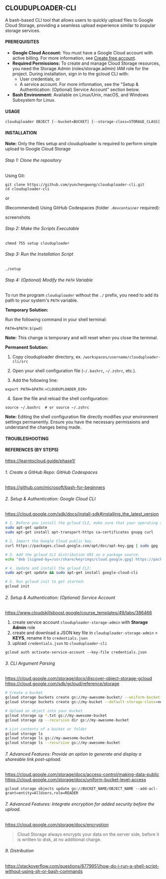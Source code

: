 ## CLOUDUPLOADER-CLI

A bash-based CLI tool that allows users to quickly upload files to Google Cloud Storage, providing a seamless upload experience similar to popular storage services.

#### PREREQUISITES

- **Google Cloud Account:** You must have a Google Cloud account with active billing. For more information, see [Create free account](https://www.googleadservices.com/pagead/aclk?sa=L&ai=DChcSEwjv4rag0YiHAxWL4RYFHelWBqoYABABGgJ0bA&co=1&ase=2&gclid=CjwKCAjwyo60BhBiEiwAHmVLJcA7TabY8sV7owWMwhfaBI9U_3A1qSMIimrhMpXi4HVE5Gx-oI-LjhoCo0wQAvD_BwE&ei=yheEZpDINLeF4-EPwvaCiAE&ohost=www.google.com&cid=CAESVeD2brbPcj_YXbA6und6jqaPM94VVZu70iyOdtc6jG8nz_HwuVI3QFrinlciXwXvocM485XEMkE9HPx8hmXk4bhd5ZSuS2M580J4Dw9ApjvAN3ZOnYo&sig=AOD64_2zm-TBrPQGuwtu9BNoMLZM2qPAlg&q&sqi=2&nis=6&adurl&ved=2ahUKEwiQ1ayg0YiHAxW3wjgGHUK7ABEQqyQoAHoECBEQDA).
- **Required Permissions:** To create and manage Cloud Storage resources, you need the Storage Admin (roles/storage.admin) IAM role for the project. During installation, sign in to the gcloud CLI with:
	- User credentials, or
	- A service account. For more information, see the "Setup & Authentication: (Optional) Service Account" section below.
- **Bash Environment:** Available on Linux/Unix, macOS, and Windows Subsystem for Linux.

#### USAGE

```
clouduploader OBJECT [--bucket=BUCKET] [--storage-class=STORAGE_CLASS]
```

#### INSTALLATION 

**Note:** Only the files setup and clouduploader is required to perform simple upload to Google Cloud Storage

###### Step 1: Clone the repository

Using Git:

```
git clone https://github.com/yunchengwong/clouduploader-cli.git
cd clouduploader-cli
```

or

(Recommended) Using GitHub Codespaces (folder `.devcontainer` required):

screenshots

###### Step 2: Make the Scripts Executable

```
chmod 755 setup clouduploader
```

###### Step 3: Run the Installation Script

```
./setup
```

###### Step 4: (Optional) Modify the `PATH` Variable

To run the program `clouduploader` without the `./` prefix, you need to add its path to your system's `PATH` variable.

**Temporary Solution:**

Run the following command in your shell terminal:

```
PATH=$PATH:$(pwd)
```

**Note:** This change is temporary and will reset when you close the terminal.

**Permanent Solution:**

1. Copy clouduploader directory, ex. `/workspaces/username/clouduploader-cli/src`

2. Open your shell configuration file (`~/.bashrc`, `~/.zshrc`, etc.).

3. Add the following line:

```
export PATH=$PATH:<CLOUDUPLOADER_DIR>
```

4. Save the file and reload the shell configuration:

```
source ~/.bashrc  # or source ~/.zshrc
```

**Note:** Editing the shell configuration file directly modifies your environment settings permanently. Ensure you have the necessary permissions and understand the changes being made.

#### TROUBLESHOOTING

#### REFERENCES (BY STEPS)

https://learntocloud.guide/phase1/

###### 1. Create a GitHub Repo: GitHub Codespaces

https://github.com/microsoft/bash-for-beginners

###### 2. Setup & Authentication: Google Cloud CLI

https://cloud.google.com/sdk/docs/install-sdk#installing_the_latest_version

```bash
# 1. Before you install the gcloud CLI, make sure that your operating system meets the following requirements:
sudo apt-get update
sudo apt-get install apt-transport-https ca-certificates gnupg curl

# 2. Import the Google Cloud public key.
curl https://packages.cloud.google.com/apt/doc/apt-key.gpg | sudo gpg --dearmor -o /usr/share/keyrings/cloud.google.gpg

# 3. Add the gcloud CLI distribution URI as a package source.
echo "deb [signed-by=/usr/share/keyrings/cloud.google.gpg] https://packages.cloud.google.com/apt cloud-sdk main" | sudo tee -a /etc/apt/sources.list.d/google-cloud-sdk.list

# 4. Update and install the gcloud CLI:
sudo apt-get update && sudo apt-get install google-cloud-cli

# 5. Run gcloud init to get started:
gcloud init
```

###### 2. Setup & Authentication: (Optional) Service Account

https://www.cloudskillsboost.google/course_templates/49/labs/386466

1. create service account `clouduploader-storage-admin` with **Storage Admin** role
2. create and download a JSON key file in `clouduploader-storage-admin` > **KEYS**, rename it to `credentials.json`
3. upload `credentials.json` to `clouduploader-cli`

```
gcloud auth activate-service-account --key-file credentials.json
```

###### 3. CLI Argument Parsing

https://cloud.google.com/storage/docs/discover-object-storage-gcloud
https://cloud.google.com/sdk/gcloud/reference/storage

```bash
# Create a bucket
gcloud storage buckets create gs://my-awesome-bucket/ --uniform-bucket-level-access
gcloud storage buckets create gs://my-bucket --default-storage-class=nearline --location=asia

# Upload an object into your bucket
gcloud storage cp *.txt gs://my-awesome-bucket
gcloud storage cp --recursive dir gs://my-awesome-bucket

# List contents of a bucket or folder
gcloud storage ls
gcloud storage ls gs://my-awesome-bucket
gcloud storage ls --recursive gs://my-awesome-bucket
```

###### 7. Advanced Features: Provide an option to generate and display a shareable link post-upload.

https://cloud.google.com/storage/docs/access-control/making-data-public
https://cloud.google.com/storage/docs/uniform-bucket-level-access

```
gcloud storage objects update gs://BUCKET_NAME/OBJECT_NAME --add-acl-grant=entity=AllUsers,role=READER
```

###### 7. Advanced Features: Integrate encryption for added security before the upload.

https://cloud.google.com/storage/docs/encryption

> Cloud Storage always encrypts your data on the server side, before it is written to disk, at no additional charge.

###### 9. Distribution

https://stackoverflow.com/questions/8779951/how-do-i-run-a-shell-script-without-using-sh-or-bash-commands
